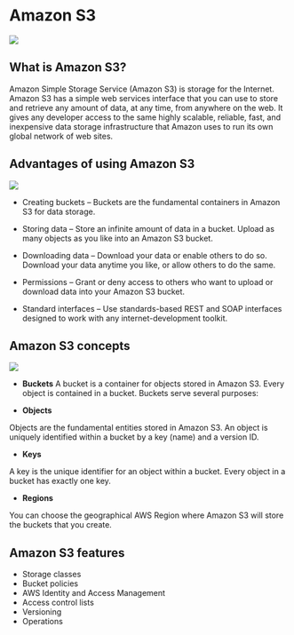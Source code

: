 # Amazon S3

![](https://cdn.mindmajix.com/blog/images/what-is-amazon-s3-250120.png)


## What is Amazon S3?

Amazon Simple Storage Service (Amazon S3) is storage for the Internet. Amazon S3 has a simple web services interface that you can use to store and retrieve any amount of data, at any time, from anywhere on the web. It gives any developer access to the same highly scalable, reliable, fast, and inexpensive data storage infrastructure that Amazon uses to run its own global network of web sites.

## Advantages of using Amazon S3

![](https://miro.medium.com/max/1400/1*IlPYMdD2yKlI6q87Xnjzcg.png)


- Creating buckets – Buckets are the fundamental containers in Amazon S3 for data storage.

- Storing data – Store an infinite amount of data in a bucket. Upload as many objects as you like into an Amazon S3 bucket.

- Downloading data – Download your data or enable others to do so. Download your data anytime you like, or allow others to do the same.

- Permissions – Grant or deny access to others who want to upload or download data into your Amazon S3 bucket.

- Standard interfaces – Use standards-based REST and SOAP interfaces designed to work with any internet-development toolkit.

## Amazon S3 concepts

![](https://static.javatpoint.com/tutorial/aws/images/aws-s3-concepts.png)


* **Buckets**
A bucket is a container for objects stored in Amazon S3. Every object is contained in a bucket. Buckets serve several purposes:


* **Objects**

Objects are the fundamental entities stored in Amazon S3. An object is uniquely identified within a bucket by a key (name) and a version ID.

* **Keys**

A key is the unique identifier for an object within a bucket. Every object in a bucket has exactly one key.

* **Regions**

You can choose the geographical AWS Region where Amazon S3 will store the buckets that you create.



## Amazon S3 features

* Storage classes
* Bucket policies
* AWS Identity and Access Management
* Access control lists
* Versioning
* Operations

